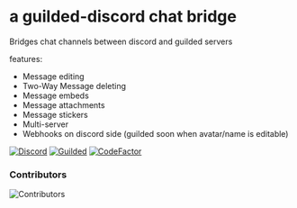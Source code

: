 # a guilded-discord chat bridge

Bridges chat channels between discord and guilded servers

features:
- Message editing
- Two-Way Message deleting
- Message embeds
- Message attachments
- Message stickers
- Multi-server
- Webhooks on discord side (guilded soon when avatar/name is editable)

[![Discord](https://discord.com/api/guilds/811354612547190794/widget.png)](https://discord.gg/Bsefgbaedz)
[![Guilded](https://guilded.nico.engineer/shields/vanity/cactie?style=flat)](https://guilded.gg/cactie)
[![CodeFactor](https://www.codefactor.io/repository/github/saboooor/guilded-discord-bridge/badge)](https://www.codefactor.io/repository/github/saboooor/guilded-discord-bridge)

### Contributors
![Contributors](https://contrib.rocks/image?repo=saboooor/guilded-discord-bridge)
